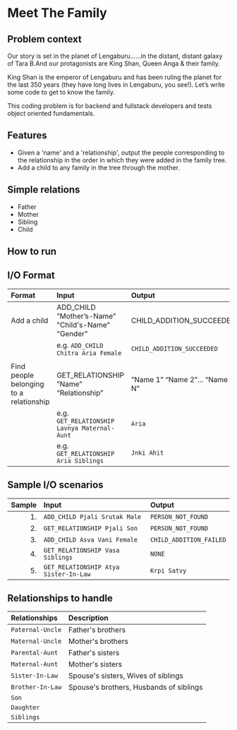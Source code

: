 # Meet The Family

## Problem context
Our story is set in the planet of Lengaburu......in the distant, distant galaxy of Tara B.And our protagonists are King
Shan, Queen Anga & their family.

King Shan is the emperor of Lengaburu and has been ruling the planet for the last 350 years (they have long lives in
Lengaburu, you see!). Let’s write some code to get to know the family.

This coding problem is for backend and fullstack developers and tests object oriented fundamentals.

## Features
+ Given a 'name' and a 'relationship', output the people corresponding to the relationship in the order in which they were added in the family tree.
+ Add a child to any family in the tree through the mother.

## Simple relations
+ Father
+ Mother
+ Sibling
+ Child

## How to run


## I/O Format
| Format | Input | Output |
|:-------|:------|:-------|
| Add a child | ADD_CHILD ”Mother’s-Name" "Child's-Name" "Gender" | CHILD_ADDITION_SUCCEEDED |
| | e.g. `ADD_CHILD Chitra Aria Female` | `CHILD_ADDITION_SUCCEEDED` |
| | | |
| Find people belonging to a relationship | GET_RELATIONSHIP ”Name” “Relationship” | ”Name 1” “Name 2”... “Name N" |
| | e.g. `GET_RELATIONSHIP Lavnya Maternal-Aunt` | `Aria` |
| | e.g. `GET_RELATIONSHIP Aria Siblings` | `Jnki Ahit` |

## Sample I/O scenarios
| Sample | Input | Output |
|-------:|:------|:-------|
| 1. | `ADD_CHILD Pjali Srutak Male` | `PERSON_NOT_FOUND` |
| 2. | `GET_RELATIONSHIP Pjali Son` | `PERSON_NOT_FOUND` |
| 3. | `ADD_CHILD Asva Vani Female` | `CHILD_ADDITION_FAILED` |
| 4. | `GET_RELATIONSHIP Vasa Siblings` | `NONE` |
| 5. | `GET_RELATIONSHIP Atya Sister-In-Law` | `Krpi Satvy` |

## Relationships to handle
| Relationships | Description |
|:--------------|:-----------|
| `Paternal-Uncle` | Father's brothers |
| `Maternal-Uncle` | Mother's brothers |
| `Parental-Aunt` | Father's sisters |
| `Maternal-Aunt` | Mother's sisters |
| `Sister-In-Law` | Spouse's sisters, Wives of siblings |
| `Brother-In-Law` | Spouse's brothers, Husbands of siblings |
| `Son` | |
| `Daughter` | |
| `Siblings` | |